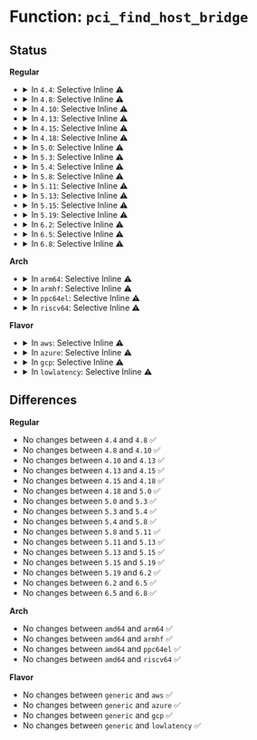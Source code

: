 # Function: <code>pci_find_host_bridge</code>

## Status
<b>Regular</b>
<ul>
<li>
<details>
<summary>In <code>4.4</code>: Selective Inline ⚠️</summary>

```c
struct pci_host_bridge *pci_find_host_bridge(struct pci_bus *bus);
```

**Collision:** Unique Global

**Inline:** Selective

**Transformation:** False

**Instances:**

```
In drivers/pci/host-bridge.c (ffffffff81432e87)
Location: drivers/pci/host-bridge.c:19
Inline: True
Inline callers:
  - drivers/pci/host-bridge.c:pcibios_resource_to_bus
  - drivers/pci/host-bridge.c:pcibios_bus_to_resource
Direct callers:
  - drivers/pci/pci-acpi.c:pci_acpi_setup
  - drivers/pci/pci-acpi.c:acpi_pci_add_bus
```
**Symbols:**

```
ffffffff81432fe0-ffffffff81433000: pci_find_host_bridge (STB_GLOBAL)
```
</details>
</li>
<li>
<details>
<summary>In <code>4.8</code>: Selective Inline ⚠️</summary>

```c
struct pci_host_bridge *pci_find_host_bridge(struct pci_bus *bus);
```

**Collision:** Unique Global

**Inline:** Selective

**Transformation:** False

**Instances:**

```
In drivers/pci/host-bridge.c (ffffffff8147e7bb)
Location: drivers/pci/host-bridge.c:19
Inline: True
Inline callers:
  - drivers/pci/host-bridge.c:pcibios_bus_to_resource
  - drivers/pci/host-bridge.c:pcibios_resource_to_bus
Direct callers:
  - drivers/pci/pci-acpi.c:pci_acpi_setup
  - drivers/pci/pci-acpi.c:acpi_pci_add_bus
```
**Symbols:**

```
ffffffff8147e860-ffffffff8147e880: pci_find_host_bridge (STB_GLOBAL)
```
</details>
</li>
<li>
<details>
<summary>In <code>4.10</code>: Selective Inline ⚠️</summary>

```c
struct pci_host_bridge *pci_find_host_bridge(struct pci_bus *bus);
```

**Collision:** Unique Global

**Inline:** Selective

**Transformation:** False

**Instances:**

```
In drivers/pci/host-bridge.c (ffffffff8149fe5b)
Location: drivers/pci/host-bridge.c:19
Inline: True
Inline callers:
  - drivers/pci/host-bridge.c:pcibios_bus_to_resource
  - drivers/pci/host-bridge.c:pcibios_resource_to_bus
Direct callers:
  - drivers/pci/pci-acpi.c:pci_acpi_setup
  - drivers/pci/pci-acpi.c:acpi_pci_add_bus
```
**Symbols:**

```
ffffffff8149ff00-ffffffff8149ff20: pci_find_host_bridge (STB_GLOBAL)
```
</details>
</li>
<li>
<details>
<summary>In <code>4.13</code>: Selective Inline ⚠️</summary>

```c
struct pci_host_bridge *pci_find_host_bridge(struct pci_bus *bus);
```

**Collision:** Unique Global

**Inline:** Selective

**Transformation:** False

**Instances:**

```
In drivers/pci/host-bridge.c (ffffffff814a9c9b)
Location: drivers/pci/host-bridge.c:19
Inline: True
Inline callers:
  - drivers/pci/host-bridge.c:pcibios_bus_to_resource
  - drivers/pci/host-bridge.c:pcibios_resource_to_bus
Direct callers:
  - drivers/pci/setup-irq.c:pci_fixup_irqs
  - drivers/pci/setup-irq.c:pci_assign_irq
  - drivers/pci/pci-acpi.c:pci_acpi_setup
  - drivers/pci/pci-acpi.c:acpi_pci_add_bus
```
**Symbols:**

```
ffffffff814a9d30-ffffffff814a9d50: pci_find_host_bridge (STB_GLOBAL)
```
</details>
</li>
<li>
<details>
<summary>In <code>4.15</code>: Selective Inline ⚠️</summary>

```c
struct pci_host_bridge *pci_find_host_bridge(struct pci_bus *bus);
```

**Collision:** Unique Global

**Inline:** Selective

**Transformation:** False

**Instances:**

```
In drivers/pci/host-bridge.c (ffffffff814e8efb)
Location: drivers/pci/host-bridge.c:19
Inline: True
Inline callers:
  - drivers/pci/host-bridge.c:pcibios_bus_to_resource
  - drivers/pci/host-bridge.c:pcibios_resource_to_bus
Direct callers:
  - drivers/pci/setup-irq.c:pci_assign_irq
  - drivers/pci/quirks.c:quirk_no_ext_tags
  - drivers/pci/pci-acpi.c:pci_acpi_setup
  - drivers/pci/pci-acpi.c:acpi_pci_add_bus
```
**Symbols:**

```
ffffffff814e8f90-ffffffff814e8fb0: pci_find_host_bridge (STB_GLOBAL)
```
</details>
</li>
<li>
<details>
<summary>In <code>4.18</code>: Selective Inline ⚠️</summary>

```c
struct pci_host_bridge *pci_find_host_bridge(struct pci_bus *bus);
```

**Collision:** Unique Global

**Inline:** Selective

**Transformation:** False

**Instances:**

```
In drivers/pci/host-bridge.c (ffffffff81518685)
Location: drivers/pci/host-bridge.c:20
Inline: True
Inline callers:
  - drivers/pci/host-bridge.c:pcibios_bus_to_resource
  - drivers/pci/host-bridge.c:pcibios_resource_to_bus
Direct callers:
  - drivers/pci/probe.c:pci_configure_device
  - drivers/pci/setup-irq.c:pci_assign_irq
  - drivers/pci/quirks.c:quirk_no_ext_tags
  - drivers/pci/pcie/portdrv_core.c:pcie_port_device_register
  - drivers/pci/hotplug/acpi_pcihp.c:acpi_get_hp_hw_control_from_firmware
  - drivers/pci/pci-acpi.c:pci_acpi_setup
  - drivers/pci/pci-acpi.c:acpi_pci_add_bus
  - drivers/pci/pci-acpi.c:shpchp_is_native
  - drivers/pci/pci-acpi.c:pciehp_is_native
```
**Symbols:**

```
ffffffff81518720-ffffffff81518740: pci_find_host_bridge (STB_GLOBAL)
```
</details>
</li>
<li>
<details>
<summary>In <code>5.0</code>: Selective Inline ⚠️</summary>

```c
struct pci_host_bridge *pci_find_host_bridge(struct pci_bus *bus);
```

**Collision:** Unique Global

**Inline:** Selective

**Transformation:** False

**Instances:**

```
In drivers/pci/host-bridge.c (ffffffff8152e105)
Location: drivers/pci/host-bridge.c:20
Inline: True
Inline callers:
  - drivers/pci/host-bridge.c:pcibios_bus_to_resource
  - drivers/pci/host-bridge.c:pcibios_resource_to_bus
Direct callers:
  - drivers/pci/probe.c:pci_configure_device
  - drivers/pci/setup-irq.c:pci_assign_irq
  - drivers/pci/pci-acpi.c:pci_acpi_setup
  - drivers/pci/pci-acpi.c:acpi_pci_add_bus
  - drivers/pci/pci-acpi.c:pciehp_is_native
  - drivers/pci/quirks.c:quirk_no_ext_tags
  - drivers/pci/pcie/portdrv_core.c:pcie_port_device_register
  - drivers/pci/hotplug/acpi_pcihp.c:acpi_get_hp_hw_control_from_firmware
```
**Symbols:**

```
ffffffff8152e1a0-ffffffff8152e1c0: pci_find_host_bridge (STB_GLOBAL)
```
</details>
</li>
<li>
<details>
<summary>In <code>5.3</code>: Selective Inline ⚠️</summary>

```c
struct pci_host_bridge *pci_find_host_bridge(struct pci_bus *bus);
```

**Collision:** Unique Global

**Inline:** Selective

**Transformation:** False

**Instances:**

```
In drivers/pci/host-bridge.c (ffffffff8155d8b9)
Location: drivers/pci/host-bridge.c:20
Inline: True
Inline callers:
  - drivers/pci/host-bridge.c:pcibios_bus_to_resource
  - drivers/pci/host-bridge.c:pcibios_resource_to_bus
Direct callers:
  - drivers/pci/probe.c:pci_configure_device
  - drivers/pci/setup-bus.c:pci_assign_unassigned_root_bus_resources
  - drivers/pci/setup-irq.c:pci_assign_irq
  - drivers/pci/pci-acpi.c:pci_acpi_setup
  - drivers/pci/pci-acpi.c:acpi_pci_add_bus
  - drivers/pci/pci-acpi.c:pciehp_is_native
  - drivers/pci/quirks.c:quirk_no_ext_tags
  - drivers/pci/pcie/portdrv_core.c:pcie_port_device_register
  - drivers/pci/hotplug/acpi_pcihp.c:acpi_get_hp_hw_control_from_firmware
```
**Symbols:**

```
ffffffff8155d950-ffffffff8155d96e: pci_find_host_bridge (STB_GLOBAL)
```
</details>
</li>
<li>
<details>
<summary>In <code>5.4</code>: Selective Inline ⚠️</summary>

```c
struct pci_host_bridge *pci_find_host_bridge(struct pci_bus *bus);
```

**Collision:** Unique Global

**Inline:** Selective

**Transformation:** False

**Instances:**

```
In drivers/pci/host-bridge.c (ffffffff8157e929)
Location: drivers/pci/host-bridge.c:20
Inline: True
Inline callers:
  - drivers/pci/host-bridge.c:pcibios_bus_to_resource
  - drivers/pci/host-bridge.c:pcibios_resource_to_bus
Direct callers:
  - drivers/pci/probe.c:pci_configure_device
  - drivers/pci/setup-bus.c:pci_assign_unassigned_root_bus_resources
  - drivers/pci/setup-irq.c:pci_assign_irq
  - drivers/pci/pci-acpi.c:pci_acpi_setup
  - drivers/pci/pci-acpi.c:acpi_pci_add_bus
  - drivers/pci/pci-acpi.c:pciehp_is_native
  - drivers/pci/quirks.c:quirk_no_ext_tags
  - drivers/pci/pcie/portdrv_core.c:pcie_port_device_register
  - drivers/pci/hotplug/acpi_pcihp.c:acpi_get_hp_hw_control_from_firmware
```
**Symbols:**

```
ffffffff8157e9c0-ffffffff8157e9de: pci_find_host_bridge (STB_GLOBAL)
```
</details>
</li>
<li>
<details>
<summary>In <code>5.8</code>: Selective Inline ⚠️</summary>

```c
struct pci_host_bridge *pci_find_host_bridge(struct pci_bus *bus);
```

**Collision:** Unique Global

**Inline:** Selective

**Transformation:** False

**Instances:**

```
In drivers/pci/host-bridge.c (ffffffff81623e4c)
Location: drivers/pci/host-bridge.c:20
Inline: True
Inline callers:
  - drivers/pci/host-bridge.c:pcibios_bus_to_resource
  - drivers/pci/host-bridge.c:pcibios_resource_to_bus
Direct callers:
  - drivers/pci/probe.c:pci_configure_ltr
  - drivers/pci/setup-bus.c:pci_assign_unassigned_root_bus_resources
  - drivers/pci/setup-irq.c:pci_assign_irq
  - drivers/pci/pcie/portdrv_core.c:get_port_device_capability
  - drivers/pci/pcie/aer.c:aer_remove
  - drivers/pci/pcie/aer.c:pci_aer_init
  - drivers/pci/pcie/aer.c:pci_aer_clear_fatal_status
  - drivers/pci/pcie/aer.c:pci_aer_clear_nonfatal_status
  - drivers/pci/pci-acpi.c:pci_acpi_optimize_delay
  - drivers/pci/pci-acpi.c:acpi_pci_add_bus
  - drivers/pci/pci-acpi.c:pciehp_is_native
  - drivers/pci/quirks.c:quirk_no_ext_tags
  - drivers/pci/hotplug/acpi_pcihp.c:acpi_get_hp_hw_control_from_firmware
  - drivers/pci/hotplug/pciehp_core.c:pciehp_runtime_resume
  - drivers/pci/hotplug/pciehp_core.c:pciehp_runtime_resume
  - drivers/pci/hotplug/pciehp_core.c:pciehp_runtime_suspend
  - drivers/pci/hotplug/pciehp_core.c:pciehp_suspend
  - drivers/iommu/dma-iommu.c:iova_reserve_pci_windows
```
**Symbols:**

```
ffffffff81623ee0-ffffffff81623efe: pci_find_host_bridge (STB_GLOBAL)
```
</details>
</li>
<li>
<details>
<summary>In <code>5.11</code>: Selective Inline ⚠️</summary>

```c
struct pci_host_bridge *pci_find_host_bridge(struct pci_bus *bus);
```

**Collision:** Unique Global

**Inline:** Selective

**Transformation:** False

**Instances:**

```
In drivers/pci/host-bridge.c (ffffffff81649a0c)
Location: drivers/pci/host-bridge.c:20
Inline: True
Inline callers:
  - drivers/pci/host-bridge.c:pcibios_bus_to_resource
  - drivers/pci/host-bridge.c:pcibios_resource_to_bus
Direct callers:
  - drivers/pci/probe.c:pci_configure_ltr
  - drivers/pci/probe.c:pci_alloc_child_bus
  - drivers/pci/setup-res.c:pci_resize_resource
  - drivers/pci/setup-bus.c:pci_assign_unassigned_root_bus_resources
  - drivers/pci/setup-irq.c:pci_assign_irq
  - drivers/pci/pcie/portdrv_core.c:get_port_device_capability
  - drivers/pci/pcie/err.c:pcie_do_recovery
  - drivers/pci/pcie/aer.c:aer_root_reset
  - drivers/pci/pcie/aer.c:pci_aer_init
  - drivers/pci/pcie/aer.c:pci_aer_clear_fatal_status
  - drivers/pci/pcie/aer.c:pci_aer_clear_nonfatal_status
  - drivers/pci/pcie/aer.c:pci_disable_pcie_error_reporting
  - drivers/pci/pcie/aer.c:pci_enable_pcie_error_reporting
  - drivers/pci/pci-acpi.c:pci_acpi_optimize_delay
  - drivers/pci/pci-acpi.c:acpi_pci_add_bus
  - drivers/pci/pci-acpi.c:pciehp_is_native
  - drivers/pci/quirks.c:quirk_no_ext_tags
  - drivers/pci/hotplug/acpi_pcihp.c:acpi_get_hp_hw_control_from_firmware
  - drivers/pci/hotplug/pciehp_core.c:pciehp_runtime_resume
  - drivers/pci/hotplug/pciehp_core.c:pciehp_runtime_resume
  - drivers/pci/hotplug/pciehp_core.c:pciehp_runtime_suspend
  - drivers/pci/hotplug/pciehp_core.c:pciehp_suspend
  - drivers/iommu/dma-iommu.c:iova_reserve_pci_windows
```
**Symbols:**

```
ffffffff81649aa0-ffffffff81649abe: pci_find_host_bridge (STB_GLOBAL)
```
</details>
</li>
<li>
<details>
<summary>In <code>5.13</code>: Selective Inline ⚠️</summary>

```c
struct pci_host_bridge *pci_find_host_bridge(struct pci_bus *bus);
```

**Collision:** Unique Global

**Inline:** Selective

**Transformation:** False

**Instances:**

```
In drivers/pci/host-bridge.c (ffffffff8162c5cc)
Location: drivers/pci/host-bridge.c:20
Inline: True
Inline callers:
  - drivers/pci/host-bridge.c:pcibios_bus_to_resource
  - drivers/pci/host-bridge.c:pcibios_resource_to_bus
Direct callers:
  - drivers/pci/probe.c:pci_configure_ltr
  - drivers/pci/probe.c:pci_alloc_child_bus
  - drivers/pci/setup-res.c:pci_resize_resource
  - drivers/pci/setup-bus.c:pci_assign_unassigned_root_bus_resources
  - drivers/pci/setup-irq.c:pci_assign_irq
  - drivers/pci/pcie/portdrv_core.c:get_port_device_capability
  - drivers/pci/pcie/err.c:pcie_do_recovery
  - drivers/pci/pcie/aer.c:aer_root_reset
  - drivers/pci/pcie/aer.c:pci_aer_init
  - drivers/pci/pcie/aer.c:pci_aer_clear_fatal_status
  - drivers/pci/pcie/aer.c:pci_aer_clear_nonfatal_status
  - drivers/pci/pcie/aer.c:pci_disable_pcie_error_reporting
  - drivers/pci/pcie/aer.c:pci_enable_pcie_error_reporting
  - drivers/pci/pcie/dpc.c:pci_dpc_recovered
  - drivers/pci/pci-acpi.c:pci_acpi_setup
  - drivers/pci/pci-acpi.c:acpi_pci_add_bus
  - drivers/pci/pci-acpi.c:pciehp_is_native
  - drivers/pci/quirks.c:quirk_no_ext_tags
  - drivers/pci/hotplug/acpi_pcihp.c:acpi_get_hp_hw_control_from_firmware
  - drivers/pci/hotplug/pciehp_core.c:pciehp_runtime_resume
  - drivers/pci/hotplug/pciehp_core.c:pciehp_runtime_resume
  - drivers/pci/hotplug/pciehp_core.c:pciehp_runtime_suspend
  - drivers/pci/hotplug/pciehp_core.c:pciehp_suspend
```
**Symbols:**

```
ffffffff8162c650-ffffffff8162c66e: pci_find_host_bridge (STB_GLOBAL)
```
</details>
</li>
<li>
<details>
<summary>In <code>5.15</code>: Selective Inline ⚠️</summary>

```c
struct pci_host_bridge *pci_find_host_bridge(struct pci_bus *bus);
```

**Collision:** Unique Global

**Inline:** Selective

**Transformation:** False

**Instances:**

```
In drivers/pci/host-bridge.c (ffffffff8169babc)
Location: drivers/pci/host-bridge.c:20
Inline: True
Inline callers:
  - drivers/pci/host-bridge.c:pcibios_bus_to_resource
  - drivers/pci/host-bridge.c:pcibios_resource_to_bus
Direct callers:
  - drivers/pci/probe.c:pci_configure_ltr
  - drivers/pci/probe.c:pci_alloc_child_bus
  - drivers/pci/setup-res.c:pci_resize_resource
  - drivers/pci/setup-bus.c:pci_assign_unassigned_root_bus_resources
  - drivers/pci/setup-irq.c:pci_assign_irq
  - drivers/pci/pcie/portdrv_core.c:get_port_device_capability
  - drivers/pci/pcie/err.c:pcie_do_recovery
  - drivers/pci/pcie/aer.c:aer_root_reset
  - drivers/pci/pcie/aer.c:pcie_aer_is_native
  - drivers/pci/pcie/dpc.c:pci_dpc_recovered
  - drivers/pci/pci-acpi.c:pci_acpi_setup
  - drivers/pci/pci-acpi.c:acpi_pci_add_bus
  - drivers/pci/pci-acpi.c:pciehp_is_native
  - drivers/pci/quirks.c:quirk_no_ext_tags
  - drivers/pci/hotplug/acpi_pcihp.c:acpi_get_hp_hw_control_from_firmware
  - drivers/pci/hotplug/pciehp_core.c:pciehp_runtime_resume
  - drivers/pci/hotplug/pciehp_core.c:pciehp_runtime_resume
  - drivers/pci/hotplug/pciehp_core.c:pciehp_runtime_suspend
  - drivers/pci/hotplug/pciehp_core.c:pciehp_suspend
  - drivers/iommu/dma-iommu.c:iova_reserve_pci_windows
```
**Symbols:**

```
ffffffff8169b9d0-ffffffff8169b9ee: pci_find_host_bridge (STB_GLOBAL)
```
</details>
</li>
<li>
<details>
<summary>In <code>5.19</code>: Selective Inline ⚠️</summary>

```c
struct pci_host_bridge *pci_find_host_bridge(struct pci_bus *bus);
```

**Collision:** Unique Global

**Inline:** Selective

**Transformation:** False

**Instances:**

```
In drivers/pci/host-bridge.c (ffffffff817bd34c)
Location: drivers/pci/host-bridge.c:20
Inline: True
Inline callers:
  - drivers/pci/host-bridge.c:pcibios_bus_to_resource
  - drivers/pci/host-bridge.c:pcibios_resource_to_bus
Direct callers:
  - drivers/pci/probe.c:pci_configure_ltr
  - drivers/pci/probe.c:pci_configure_extended_tags
  - drivers/pci/probe.c:pci_alloc_child_bus
  - drivers/pci/setup-res.c:pci_resize_resource
  - drivers/pci/setup-bus.c:pci_assign_unassigned_root_bus_resources
  - drivers/pci/setup-irq.c:pci_assign_irq
  - drivers/pci/pcie/portdrv_core.c:get_port_device_capability
  - drivers/pci/pcie/aer.c:aer_root_reset
  - drivers/pci/pcie/aer.c:pcie_aer_is_native
  - drivers/pci/pcie/err.c:pcie_do_recovery
  - drivers/pci/pcie/dpc.c:pci_dpc_recovered
  - drivers/pci/pci-acpi.c:pci_acpi_setup
  - drivers/pci/pci-acpi.c:acpi_pci_add_bus
  - drivers/pci/pci-acpi.c:pciehp_is_native
  - drivers/pci/quirks.c:quirk_no_ext_tags
  - drivers/pci/hotplug/acpi_pcihp.c:acpi_get_hp_hw_control_from_firmware
  - drivers/pci/hotplug/pciehp_core.c:pciehp_runtime_resume
  - drivers/pci/hotplug/pciehp_core.c:pciehp_runtime_resume
  - drivers/pci/hotplug/pciehp_core.c:pciehp_runtime_suspend
  - drivers/pci/hotplug/pciehp_core.c:pciehp_suspend
  - drivers/iommu/dma-iommu.c:iova_reserve_pci_windows
```
**Symbols:**

```
ffffffff817bd200-ffffffff817bd224: pci_find_host_bridge (STB_GLOBAL)
```
</details>
</li>
<li>
<details>
<summary>In <code>6.2</code>: Selective Inline ⚠️</summary>

```c
struct pci_host_bridge *pci_find_host_bridge(struct pci_bus *bus);
```

**Collision:** Unique Global

**Inline:** Selective

**Transformation:** False

**Instances:**

```
In drivers/pci/host-bridge.c (ffffffff818d941c)
Location: drivers/pci/host-bridge.c:20
Inline: True
Inline callers:
  - drivers/pci/host-bridge.c:pcibios_bus_to_resource
  - drivers/pci/host-bridge.c:pcibios_resource_to_bus
Direct callers:
  - drivers/pci/probe.c:pci_configure_ltr
  - drivers/pci/probe.c:pci_configure_extended_tags
  - drivers/pci/probe.c:pci_alloc_child_bus
  - drivers/pci/pci.c:pcie_set_readrq
  - drivers/pci/setup-res.c:pci_resize_resource
  - drivers/pci/setup-bus.c:pci_assign_unassigned_root_bus_resources
  - drivers/pci/setup-irq.c:pci_assign_irq
  - drivers/pci/pcie/portdrv.c:get_port_device_capability
  - drivers/pci/pcie/aer.c:aer_root_reset
  - drivers/pci/pcie/aer.c:pcie_aer_is_native
  - drivers/pci/pcie/err.c:pcie_do_recovery
  - drivers/pci/pcie/dpc.c:pci_dpc_recovered
  - drivers/pci/pci-acpi.c:pci_acpi_setup
  - drivers/pci/pci-acpi.c:acpi_pci_add_bus
  - drivers/pci/pci-acpi.c:pciehp_is_native
  - drivers/pci/quirks.c:quirk_no_ext_tags
  - drivers/pci/hotplug/acpi_pcihp.c:acpi_get_hp_hw_control_from_firmware
  - drivers/pci/hotplug/pciehp_core.c:pciehp_runtime_resume
  - drivers/pci/hotplug/pciehp_core.c:pciehp_runtime_resume
  - drivers/pci/hotplug/pciehp_core.c:pciehp_runtime_suspend
  - drivers/pci/hotplug/pciehp_core.c:pciehp_suspend
  - drivers/pci/p2pdma.c:calc_map_type_and_dist
  - drivers/pci/p2pdma.c:calc_map_type_and_dist
  - drivers/iommu/dma-iommu.c:iova_reserve_pci_windows
```
**Symbols:**

```
ffffffff818d92a0-ffffffff818d92c4: pci_find_host_bridge (STB_GLOBAL)
```
</details>
</li>
<li>
<details>
<summary>In <code>6.5</code>: Selective Inline ⚠️</summary>

```c
struct pci_host_bridge *pci_find_host_bridge(struct pci_bus *bus);
```

**Collision:** Unique Global

**Inline:** Selective

**Transformation:** False

**Instances:**

```
In drivers/pci/host-bridge.c (ffffffff8191c74c)
Location: drivers/pci/host-bridge.c:20
Inline: True
Inline callers:
  - drivers/pci/host-bridge.c:pcibios_bus_to_resource
  - drivers/pci/host-bridge.c:pcibios_resource_to_bus
Direct callers:
  - drivers/pci/probe.c:pci_configure_ltr
  - drivers/pci/probe.c:pci_configure_extended_tags
  - drivers/pci/probe.c:pci_alloc_child_bus
  - drivers/pci/pci.c:pcie_set_readrq
  - drivers/pci/setup-res.c:pci_resize_resource
  - drivers/pci/setup-bus.c:pci_assign_unassigned_root_bus_resources
  - drivers/pci/setup-irq.c:pci_assign_irq
  - drivers/pci/pcie/portdrv.c:get_port_device_capability
  - drivers/pci/pcie/aer.c:aer_root_reset
  - drivers/pci/pcie/aer.c:pcie_aer_is_native
  - drivers/pci/pcie/err.c:pcie_do_recovery
  - drivers/pci/pcie/dpc.c:pci_dpc_recovered
  - drivers/pci/pci-acpi.c:pci_acpi_setup
  - drivers/pci/pci-acpi.c:acpi_pci_add_bus
  - drivers/pci/pci-acpi.c:pciehp_is_native
  - drivers/pci/quirks.c:quirk_no_ext_tags
  - drivers/pci/hotplug/acpi_pcihp.c:acpi_get_hp_hw_control_from_firmware
  - drivers/pci/hotplug/pciehp_core.c:pciehp_runtime_resume
  - drivers/pci/hotplug/pciehp_core.c:pciehp_runtime_resume
  - drivers/pci/hotplug/pciehp_core.c:pciehp_runtime_suspend
  - drivers/pci/hotplug/pciehp_core.c:pciehp_suspend
  - drivers/pci/p2pdma.c:calc_map_type_and_dist
  - drivers/pci/p2pdma.c:calc_map_type_and_dist
  - drivers/iommu/dma-iommu.c:iova_reserve_pci_windows
```
**Symbols:**

```
ffffffff8191c5d0-ffffffff8191c5f4: pci_find_host_bridge (STB_GLOBAL)
```
</details>
</li>
<li>
<details>
<summary>In <code>6.8</code>: Selective Inline ⚠️</summary>

```c
struct pci_host_bridge *pci_find_host_bridge(struct pci_bus *bus);
```

**Collision:** Unique Global

**Inline:** Selective

**Transformation:** False

**Instances:**

```
In drivers/pci/host-bridge.c (ffffffff81964b7c)
Location: drivers/pci/host-bridge.c:20
Inline: True
Inline callers:
  - drivers/pci/host-bridge.c:pcibios_bus_to_resource
  - drivers/pci/host-bridge.c:pcibios_resource_to_bus
Direct callers:
  - drivers/pci/probe.c:pci_configure_ltr
  - drivers/pci/probe.c:pci_configure_extended_tags
  - drivers/pci/probe.c:pci_alloc_child_bus
  - drivers/pci/pci.c:pcie_set_readrq
  - drivers/pci/setup-res.c:pci_resize_resource
  - drivers/pci/setup-bus.c:pci_assign_unassigned_root_bus_resources
  - drivers/pci/setup-irq.c:pci_assign_irq
  - drivers/pci/pcie/portdrv.c:get_port_device_capability
  - drivers/pci/pcie/aer.c:aer_root_reset
  - drivers/pci/pcie/aer.c:handles_cxl_error_iter
  - drivers/pci/pcie/aer.c:pcie_aer_is_native
  - drivers/pci/pcie/err.c:pcie_do_recovery
  - drivers/pci/pcie/dpc.c:pci_dpc_recovered
  - drivers/pci/pci-acpi.c:pci_acpi_setup
  - drivers/pci/pci-acpi.c:acpi_pci_add_bus
  - drivers/pci/pci-acpi.c:pciehp_is_native
  - drivers/pci/quirks.c:quirk_no_ext_tags
  - drivers/pci/hotplug/acpi_pcihp.c:acpi_get_hp_hw_control_from_firmware
  - drivers/pci/hotplug/pciehp_core.c:pciehp_runtime_resume
  - drivers/pci/hotplug/pciehp_core.c:pciehp_runtime_resume
  - drivers/pci/hotplug/pciehp_core.c:pciehp_runtime_suspend
  - drivers/pci/hotplug/pciehp_core.c:pciehp_suspend
  - drivers/pci/p2pdma.c:calc_map_type_and_dist
  - drivers/pci/p2pdma.c:calc_map_type_and_dist
  - drivers/iommu/dma-iommu.c:iova_reserve_pci_windows
```
**Symbols:**

```
ffffffff81964a00-ffffffff81964a24: pci_find_host_bridge (STB_GLOBAL)
```
</details>
</li>
</ul>
<b>Arch</b>
<ul>
<li>
<details>
<summary>In <code>arm64</code>: Selective Inline ⚠️</summary>

```c
struct pci_host_bridge *pci_find_host_bridge(struct pci_bus *bus);
```

**Collision:** Unique Global

**Inline:** Selective

**Transformation:** False

**Instances:**

```
In drivers/pci/host-bridge.c (ffff8000106e1234)
Location: drivers/pci/host-bridge.c:20
Inline: True
Inline callers:
  - drivers/pci/host-bridge.c:pcibios_bus_to_resource
  - drivers/pci/host-bridge.c:pcibios_resource_to_bus
Direct callers:
  - arch/arm64/kernel/pci.c:pci_acpi_scan_root
  - drivers/pci/probe.c:pci_configure_device
  - drivers/pci/setup-bus.c:pci_assign_unassigned_root_bus_resources
  - drivers/pci/setup-irq.c:pci_assign_irq
  - drivers/pci/pci-acpi.c:pci_acpi_setup
  - drivers/pci/pci-acpi.c:acpi_pci_add_bus
  - drivers/pci/pci-acpi.c:pciehp_is_native
  - drivers/pci/quirks.c:quirk_no_ext_tags
  - drivers/pci/pcie/portdrv_core.c:pcie_port_device_register
  - drivers/pci/hotplug/acpi_pcihp.c:acpi_get_hp_hw_control_from_firmware
  - drivers/pci/controller/pcie-cadence-host.c:cdns_pci_map_bus
  - drivers/iommu/dma-iommu.c:iommu_setup_dma_ops
```
**Symbols:**

```
ffff8000106e12e0-ffff8000106e1314: pci_find_host_bridge (STB_GLOBAL)
```
</details>
</li>
<li>
<details>
<summary>In <code>armhf</code>: Selective Inline ⚠️</summary>

```c
struct pci_host_bridge *pci_find_host_bridge(struct pci_bus *bus);
```

**Collision:** Unique Global

**Inline:** Selective

**Transformation:** False

**Instances:**

```
In drivers/pci/host-bridge.c (c087cedc)
Location: drivers/pci/host-bridge.c:20
Inline: True
Inline callers:
  - drivers/pci/host-bridge.c:pcibios_bus_to_resource
  - drivers/pci/host-bridge.c:pcibios_resource_to_bus
Direct callers:
  - arch/arm/kernel/bios32.c:pcibios_align_resource
  - drivers/pci/probe.c:pci_configure_device
  - drivers/pci/setup-bus.c:pci_assign_unassigned_root_bus_resources
  - drivers/pci/setup-irq.c:pci_assign_irq
  - drivers/pci/quirks.c:quirk_no_ext_tags
  - drivers/pci/pcie/portdrv_core.c:pcie_port_device_register
  - drivers/pci/controller/pcie-cadence-host.c:cdns_pci_map_bus
```
**Symbols:**

```
c087cf70-c087cf9c: pci_find_host_bridge (STB_GLOBAL)
```
</details>
</li>
<li>
<details>
<summary>In <code>ppc64el</code>: Selective Inline ⚠️</summary>

```c
struct pci_host_bridge *pci_find_host_bridge(struct pci_bus *bus);
```

**Collision:** Unique Global

**Inline:** Selective

**Transformation:** False

**Instances:**

```
In drivers/pci/host-bridge.c (c00000000085a440)
Location: drivers/pci/host-bridge.c:20
Inline: True
Inline callers:
  - drivers/pci/host-bridge.c:pcibios_bus_to_resource
  - drivers/pci/host-bridge.c:pcibios_resource_to_bus
Direct callers:
  - drivers/pci/setup-bus.c:pci_assign_unassigned_root_bus_resources
  - drivers/pci/setup-irq.c:pci_assign_irq
  - drivers/pci/quirks.c:quirk_no_ext_tags
  - drivers/pci/controller/pcie-cadence-host.c:cdns_pci_map_bus
```
**Symbols:**

```
c00000000085a4f0-c00000000085a518: pci_find_host_bridge (STB_GLOBAL)
```
</details>
</li>
<li>
<details>
<summary>In <code>riscv64</code>: Selective Inline ⚠️</summary>

```c
struct pci_host_bridge *pci_find_host_bridge(struct pci_bus *bus);
```

**Collision:** Unique Global

**Inline:** Selective

**Transformation:** False

**Instances:**

```
In drivers/pci/host-bridge.c (ffffffe0004b8e7c)
Location: drivers/pci/host-bridge.c:20
Inline: True
Inline callers:
  - drivers/pci/host-bridge.c:pcibios_bus_to_resource
  - drivers/pci/host-bridge.c:pcibios_resource_to_bus
Direct callers:
  - drivers/pci/probe.c:pci_configure_device
  - drivers/pci/setup-bus.c:pci_assign_unassigned_root_bus_resources
  - drivers/pci/setup-irq.c:pci_assign_irq
  - drivers/pci/quirks.c:quirk_no_ext_tags
  - drivers/pci/pcie/portdrv_core.c:pcie_port_device_register
  - drivers/pci/hotplug/pciehp_core.c:pme_is_native
  - drivers/pci/controller/pcie-cadence-host.c:cdns_pci_map_bus
```
**Symbols:**

```
ffffffe0004b8eee-ffffffe0004b8f18: pci_find_host_bridge (STB_GLOBAL)
```
</details>
</li>
</ul>
<b>Flavor</b>
<ul>
<li>
<details>
<summary>In <code>aws</code>: Selective Inline ⚠️</summary>

```c
struct pci_host_bridge *pci_find_host_bridge(struct pci_bus *bus);
```

**Collision:** Unique Global

**Inline:** Selective

**Transformation:** False

**Instances:**

```
In drivers/pci/host-bridge.c (ffffffff81572e49)
Location: drivers/pci/host-bridge.c:20
Inline: True
Inline callers:
  - drivers/pci/host-bridge.c:pcibios_bus_to_resource
  - drivers/pci/host-bridge.c:pcibios_resource_to_bus
Direct callers:
  - drivers/pci/probe.c:pci_configure_device
  - drivers/pci/setup-bus.c:pci_assign_unassigned_root_bus_resources
  - drivers/pci/setup-irq.c:pci_assign_irq
  - drivers/pci/pci-acpi.c:pci_acpi_setup
  - drivers/pci/pci-acpi.c:acpi_pci_add_bus
  - drivers/pci/pci-acpi.c:pciehp_is_native
  - drivers/pci/quirks.c:quirk_no_ext_tags
  - drivers/pci/pcie/portdrv_core.c:pcie_port_device_register
  - drivers/pci/hotplug/acpi_pcihp.c:acpi_get_hp_hw_control_from_firmware
```
**Symbols:**

```
ffffffff81572ee0-ffffffff81572efe: pci_find_host_bridge (STB_GLOBAL)
```
</details>
</li>
<li>
<details>
<summary>In <code>azure</code>: Selective Inline ⚠️</summary>

```c
struct pci_host_bridge *pci_find_host_bridge(struct pci_bus *bus);
```

**Collision:** Unique Global

**Inline:** Selective

**Transformation:** False

**Instances:**

```
In drivers/pci/host-bridge.c (ffffffff815615a9)
Location: drivers/pci/host-bridge.c:20
Inline: True
Inline callers:
  - drivers/pci/host-bridge.c:pcibios_bus_to_resource
  - drivers/pci/host-bridge.c:pcibios_resource_to_bus
Direct callers:
  - drivers/pci/probe.c:pci_configure_device
  - drivers/pci/setup-bus.c:pci_assign_unassigned_root_bus_resources
  - drivers/pci/setup-irq.c:pci_assign_irq
  - drivers/pci/pci-acpi.c:pci_acpi_setup
  - drivers/pci/pci-acpi.c:acpi_pci_add_bus
  - drivers/pci/pci-acpi.c:pciehp_is_native
  - drivers/pci/quirks.c:quirk_no_ext_tags
  - drivers/pci/pcie/portdrv_core.c:pcie_port_device_register
  - drivers/pci/hotplug/acpi_pcihp.c:acpi_get_hp_hw_control_from_firmware
```
**Symbols:**

```
ffffffff81561640-ffffffff8156165e: pci_find_host_bridge (STB_GLOBAL)
```
</details>
</li>
<li>
<details>
<summary>In <code>gcp</code>: Selective Inline ⚠️</summary>

```c
struct pci_host_bridge *pci_find_host_bridge(struct pci_bus *bus);
```

**Collision:** Unique Global

**Inline:** Selective

**Transformation:** False

**Instances:**

```
In drivers/pci/host-bridge.c (ffffffff81572679)
Location: drivers/pci/host-bridge.c:20
Inline: True
Inline callers:
  - drivers/pci/host-bridge.c:pcibios_bus_to_resource
  - drivers/pci/host-bridge.c:pcibios_resource_to_bus
Direct callers:
  - drivers/pci/probe.c:pci_configure_device
  - drivers/pci/setup-bus.c:pci_assign_unassigned_root_bus_resources
  - drivers/pci/setup-irq.c:pci_assign_irq
  - drivers/pci/pci-acpi.c:pci_acpi_setup
  - drivers/pci/pci-acpi.c:acpi_pci_add_bus
  - drivers/pci/pci-acpi.c:pciehp_is_native
  - drivers/pci/quirks.c:quirk_no_ext_tags
  - drivers/pci/pcie/portdrv_core.c:pcie_port_device_register
  - drivers/pci/hotplug/acpi_pcihp.c:acpi_get_hp_hw_control_from_firmware
```
**Symbols:**

```
ffffffff81572710-ffffffff8157272e: pci_find_host_bridge (STB_GLOBAL)
```
</details>
</li>
<li>
<details>
<summary>In <code>lowlatency</code>: Selective Inline ⚠️</summary>

```c
struct pci_host_bridge *pci_find_host_bridge(struct pci_bus *bus);
```

**Collision:** Unique Global

**Inline:** Selective

**Transformation:** False

**Instances:**

```
In drivers/pci/host-bridge.c (ffffffff8158cb59)
Location: drivers/pci/host-bridge.c:20
Inline: True
Inline callers:
  - drivers/pci/host-bridge.c:pcibios_bus_to_resource
  - drivers/pci/host-bridge.c:pcibios_resource_to_bus
Direct callers:
  - drivers/pci/probe.c:pci_configure_device
  - drivers/pci/setup-bus.c:pci_assign_unassigned_root_bus_resources
  - drivers/pci/setup-irq.c:pci_assign_irq
  - drivers/pci/pci-acpi.c:pci_acpi_setup
  - drivers/pci/pci-acpi.c:acpi_pci_add_bus
  - drivers/pci/pci-acpi.c:pciehp_is_native
  - drivers/pci/quirks.c:quirk_no_ext_tags
  - drivers/pci/pcie/portdrv_core.c:pcie_port_device_register
  - drivers/pci/hotplug/acpi_pcihp.c:acpi_get_hp_hw_control_from_firmware
```
**Symbols:**

```
ffffffff8158cbf0-ffffffff8158cc0e: pci_find_host_bridge (STB_GLOBAL)
```
</details>
</li>
</ul>

## Differences
<b>Regular</b>
<ul>
<li>
No changes between <code>4.4</code> and <code>4.8</code> ✅
</li>
<li>
No changes between <code>4.8</code> and <code>4.10</code> ✅
</li>
<li>
No changes between <code>4.10</code> and <code>4.13</code> ✅
</li>
<li>
No changes between <code>4.13</code> and <code>4.15</code> ✅
</li>
<li>
No changes between <code>4.15</code> and <code>4.18</code> ✅
</li>
<li>
No changes between <code>4.18</code> and <code>5.0</code> ✅
</li>
<li>
No changes between <code>5.0</code> and <code>5.3</code> ✅
</li>
<li>
No changes between <code>5.3</code> and <code>5.4</code> ✅
</li>
<li>
No changes between <code>5.4</code> and <code>5.8</code> ✅
</li>
<li>
No changes between <code>5.8</code> and <code>5.11</code> ✅
</li>
<li>
No changes between <code>5.11</code> and <code>5.13</code> ✅
</li>
<li>
No changes between <code>5.13</code> and <code>5.15</code> ✅
</li>
<li>
No changes between <code>5.15</code> and <code>5.19</code> ✅
</li>
<li>
No changes between <code>5.19</code> and <code>6.2</code> ✅
</li>
<li>
No changes between <code>6.2</code> and <code>6.5</code> ✅
</li>
<li>
No changes between <code>6.5</code> and <code>6.8</code> ✅
</li>
</ul>
<b>Arch</b>
<ul>
<li>
No changes between <code>amd64</code> and <code>arm64</code> ✅
</li>
<li>
No changes between <code>amd64</code> and <code>armhf</code> ✅
</li>
<li>
No changes between <code>amd64</code> and <code>ppc64el</code> ✅
</li>
<li>
No changes between <code>amd64</code> and <code>riscv64</code> ✅
</li>
</ul>
<b>Flavor</b>
<ul>
<li>
No changes between <code>generic</code> and <code>aws</code> ✅
</li>
<li>
No changes between <code>generic</code> and <code>azure</code> ✅
</li>
<li>
No changes between <code>generic</code> and <code>gcp</code> ✅
</li>
<li>
No changes between <code>generic</code> and <code>lowlatency</code> ✅
</li>
</ul>

